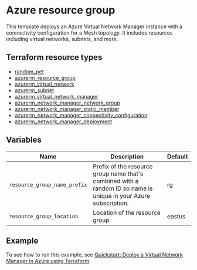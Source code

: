 # Azure resource group

This template deploys an Azure Virtual Network Manager instance with a connectivity configuration for a Mesh topology. It includes resources including virtual networks, subnets, and more.

## Terraform resource types

- [random_pet](https://registry.terraform.io/providers/hashicorp/random/latest/docs/resources/pet)
- [azurerm_resource_group](https://registry.terraform.io/providers/hashicorp/azurerm/latest/docs/resources/resource_group)
- [azurerm_virtual_network](https://registry.terraform.io/providers/hashicorp/azurerm/latest/docs/resources/virtual_network)
- [azurerm_subnet](https://registry.terraform.io/providers/hashicorp/azurerm/latest/docs/resources/subnet)
- [azurerm_virtual_network_manager](https://registry.terraform.io/providers/hashicorp/azurerm/latest/docs/resources/network_manager)
- [azurerm_network_manager_network_group](https://registry.terraform.io/providers/hashicorp/azurerm/latest/docs/resources/network_manager_network_group)
- [azurerm_network_manager_static_member](https://registry.terraform.io/providers/hashicorp/azurerm/latest/docs/resources/network_manager_static_member)
- [azurerm_network_manager_connectivity_configuration](https://registry.terraform.io/providers/hashicorp/azurerm/latest/docs/resources/network_manager_connectivity_configuration)
- [azurerm_network_manager_deployment](https://registry.terraform.io/providers/hashicorp/azurerm/latest/docs/resources/network_manager_deployment)

## Variables

| **Name** | **Description** | **Default** |
|---|---|---|
| `resource_group_name_prefix` | Prefix of the resource group name that's combined with a random ID so name is unique in your Azure subscription. | rg |
| `resource_group_location` | Location of the resource group. | eastus |

## Example

To see how to run this example, see [Quickstart: Deploy a Virtual Network Manager in Azure using Terraform](https://learn.microsoft.com/azure/virtual-network-manager/create-virtual-network-manager-terraform).
